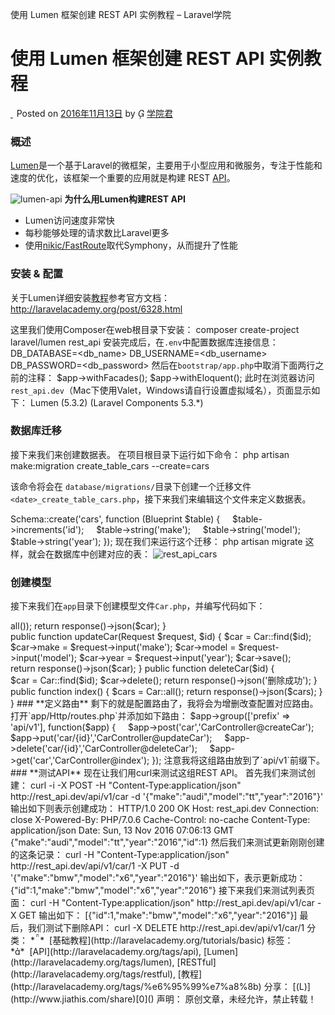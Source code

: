 使用 Lumen 框架创建 REST API 实例教程 – Laravel学院

# 使用 Lumen 框架创建 REST API 实例教程

** Posted on [2016年11月13日](http://laravelacademy.org/post/6449.html) by **  [学院君](http://laravelacademy.org/post/author/nonfu)

### **概述**

[Lumen](http://laravelacademy.org/tags/lumen)是一个基于Laravel的微框架，主要用于小型应用和微服务，专注于性能和速度的优化，该框架一个重要的应用就是构建 REST [API](http://laravelacademy.org/tags/api)。

![lumen-api](https://cdn.jsdelivr.net/gh/hjb2722404/myimg/20210102115346.png)
**为什么用Lumen构建REST API**

- Lumen访问速度非常快
- 每秒能够处理的请求数比Laravel更多
- 使用[nikic/FastRoute](https://github.com/nikic/FastRoute)取代Symphony，从而提升了性能

### **安装 & 配置**

关于Lumen详细安装[教程](http://laravelacademy.org/tags/%e6%95%99%e7%a8%8b)参考官方文档：http://laravelacademy.org/post/6328.html

这里我们使用Composer在web根目录下安装：
composer create-project laravel/lumen rest_api
安装完成后，在`.env`中配置数据库连接信息：
DB_DATABASE=<db_name>
DB_USERNAME=<db_username>
DB_PASSWORD=<db_password>
然后在`bootstrap/app.php`中取消下面两行之前的注释：
$app->withFacades();
$app->withEloquent();
此时在浏览器访问`rest_api.dev`（Mac下使用Valet，Windows请自行设置虚拟域名），页面显示如下：
Lumen (5.3.2) (Laravel Components 5.3.*)

### **数据库迁移**

接下来我们来创建数据表。
在项目根目录下运行如下命令：
php artisan make:migration create_table_cars --create=cars

该命令将会在 `database/migrations/`目录下创建一个迁移文件`<date>_create_table_cars.php`，接下来我们来编辑这个文件来定义数据表。

Schema::create('cars', function (Blueprint $table) {
    $table->increments('id');
    $table->string('make');
    $table->string('model');
    $table->string('year');
});
现在我们来运行这个迁移：
php artisan migrate
这样，就会在数据库中创建对应的表：
![rest_api_cars](https://cdn.jsdelivr.net/gh/hjb2722404/myimg/20210102115359.png)

### **创建模型**

接下来我们在`app`目录下创建模型文件`Car.php`，并编写代码如下：
<?php namespace App;
use Illuminate\Database\Eloquent\Model;
class Car extends Model
{
     protected $fillable = ['make', 'model', 'year'];
     public $timestamps = false;
}

### **创建控制器**

然后创建控制器文件`app/Http/Controllers/CarController.php`：
<?php
namespace App\Http\Controllers;
use App\Car;
use Illuminate\Http\Request;
class CarController extends Controller
{
public function createCar(Request $request)
{
$car = Car::create($request->all());
return response()->json($car);
}
public function updateCar(Request $request, $id)
{
$car = Car::find($id);
$car->make = $request->input('make');
$car->model = $request->input('model');
$car->year = $request->input('year');
$car->save();
return response()->json($car);
}
public function deleteCar($id)
{
$car = Car::find($id);
$car->delete();
return response()->json('删除成功');
}
public function index()
{
$cars = Car::all();
return response()->json($cars);
}
}

### **定义路由**

剩下的就是配置路由了，我将会为增删改查配置对应路由。打开`app/Http/routes.php`并添加如下路由：
$app->group(['prefix' => 'api/v1'], function($app)
{
    $app->post('car','CarController@createCar');
    $app->put('car/{id}','CarController@updateCar');
    $app->delete('car/{id}','CarController@deleteCar');
    $app->get('car','CarController@index');
});
注意我将这组路由放到了`api/v1`前缀下。

### **测试API**

现在让我们用curl来测试这组REST API。
首先我们来测试创建：

curl -i -X POST -H "Content-Type:application/json" http://rest_api.dev/api/v1/car -d '{"make":"audi","model":"tt","year":"2016"}'

输出如下则表示创建成功：
HTTP/1.0 200 OK
Host: rest_api.dev
Connection: close
X-Powered-By: PHP/7.0.6
Cache-Control: no-cache
Content-Type: application/json
Date: Sun, 13 Nov 2016 07:06:13 GMT
{"make":"audi","model":"tt","year":"2016","id":1}
然后我们来测试更新刚刚创建的这条记录：

curl -H "Content-Type:application/json" http://rest_api.dev/api/v1/car/1 -X PUT -d '{"make":"bmw","model":"x6","year":"2016"}'

输出如下，表示更新成功：
{"id":1,"make":"bmw","model":"x6","year":"2016"}
接下来我们来测试列表页面：
curl -H "Content-Type:application/json" http://rest_api.dev/api/v1/car -X GET
输出如下：
[{"id":1,"make":"bmw","model":"x6","year":"2016"}]
最后，我们测试下删除API：
curl -X DELETE http://rest_api.dev/api/v1/car/1
分类： **  [基础教程](http://laravelacademy.org/tutorials/basic)

标签： **  [API](http://laravelacademy.org/tags/api), [Lumen](http://laravelacademy.org/tags/lumen), [RESTful](http://laravelacademy.org/tags/restful), [教程](http://laravelacademy.org/tags/%e6%95%99%e7%a8%8b)

分享：
[(L)](http://www.jiathis.com/share)[0]()

声明： 原创文章，未经允许，禁止转载！